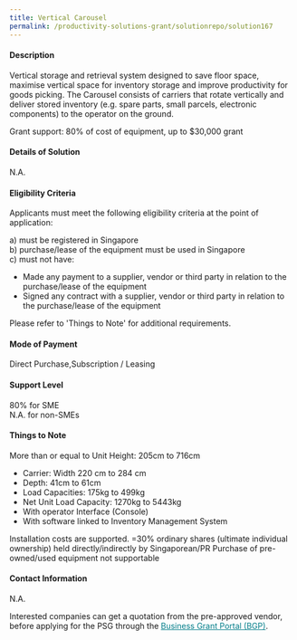 ```yaml
---
title: Vertical Carousel
permalink: /productivity-solutions-grant/solutionrepo/solution167
---
```


#### Description

Vertical storage and retrieval system designed to save floor space, maximise vertical space for inventory storage and improve productivity for goods picking. The Carousel consists of carriers that rotate vertically and deliver stored inventory (e.g. spare parts, small parcels, electronic components) to the operator on the ground.

Grant support: 80% of cost of equipment, up to $30,000 grant

#### Details of Solution

N.A.

#### Eligibility Criteria

Applicants must meet the following eligibility criteria at the point of application:

a) must be registered in Singapore <br>
b) purchase/lease of the equipment must be used in Singapore <br>
c) must not have:
- Made any payment to a supplier, vendor or third party in relation to the purchase/lease of the equipment
- Signed any contract with a supplier, vendor or third party in relation to the purchase/lease of the equipment

Please refer to 'Things to Note' for additional requirements.

#### Mode of Payment
Direct Purchase,Subscription / Leasing

#### Support Level
80% for SME <br>
N.A. for non-SMEs

#### Things to Note
More than or equal to Unit Height: 205cm to 716cm 
- Carrier: Width 220 cm to 284 cm
- Depth: 41cm to 61cm
- Load Capacities: 175kg to 499kg 
- Net Unit Load Capacity: 1270kg to 5443kg
- With operator Interface (Console)
- With software linked to Inventory Management System 

Installation costs are supported. 
=30% ordinary shares (ultimate individual ownership) held directly/indirectly by Singaporean/PR
Purchase of pre-owned/used equipment not supportable

#### Contact Information
N.A.

Interested companies can get a quotation from the pre-approved vendor, before applying for the PSG through the <a target='_blank' style='color:#037e8a' href='https://www.businessgrants.gov.sg/'>Business Grant Portal (BGP)</a>.
